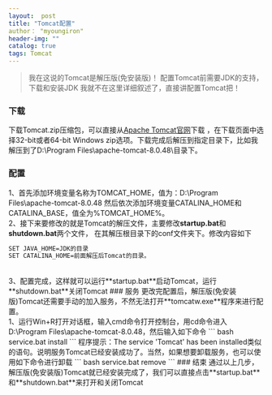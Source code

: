 ```yaml
---
layout:  post 
title: "Tomcat配置" 
author： "myoungiron"
header-img: ""
catalog: true
tags: Tomcat
---
```

>我在这说的Tomcat是解压版(免安装版)！
>配置Tomcat前需要JDK的支持，下载和安装JDK
我就不在这里详细叙述了，直接讲配置Tomcat把！
### 下载

下载Tomcat.zip压缩包，可以直接从[Apache   Tomcat官网](http://tomcat.apache.org/)下载
，在下载页面中选择32-bit或者64-bit Windows zip选项。下载完成后解压到指定目录下，比如我解压到了D:\Program Files\apache-tomcat-8.0.48\目录下。
### 配置
1、首先添加环境变量名称为TOMCAT_HOME，值为：D:\Program Files\apache-tomcat-8.0.48
然后依次添加环境变量CATALINA_HOME和CATALINA_BASE，值全为%TOMCAT_HOME%。
<br>
2、接下来要修改的就是Tomcat的解压文件，主要修改**startup.bat**和**shutdown.bat**两个文件，
在其解压根目录下的conf文件夹下。修改内容如下
``` bash
SET JAVA_HOME=JDK的目录
SET CATALINA_HOME=前面解压后Tomcat的目录。
```
<br>
3、配置完成，这样就可以运行**startup.bat**启动Tomcat，运行**shutdown.bat**关闭Tomcat
### 服务
更改完配置后，解压版(免安装版)Tomcat还需要手动的加入服务，不然无法打开**tomcatw.exe**程序来进行配置。
<br>
1、运行Win+R打开对话框，输入cmd命令打开控制台，用cd命令进入D:\Program Files\apache-tomcat-8.0.48，然后输入如下命令
``` bash
service.bat install
```
程序提示：The service 'Tomcat' has been installed类似的语句。说明服务Tomcat已经安装成功了。当然，如果想要卸载服务，也可以使用如下命令进行卸载
``` bash
service.bat remove
```
### 结束
通过以上几步，解压版(免安装版)Tomcat就已经安装完成了，我们可以直接点击**startup.bat**和**shutdown.bat**来打开和关闭Tomcat